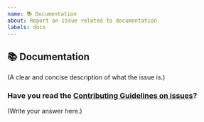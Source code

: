 ```yaml
---
name: 📚 Documentation
about: Report an issue related to documentation
labels: docs
---
```


## 📚 Documentation

(A clear and concise description of what the issue is.)

### Have you read the [Contributing Guidelines on issues](https://github.com/aragon/hardhat-aragon/blob/main/CONTRIBUTING.md#ways-to-contribute)?

(Write your answer here.)
